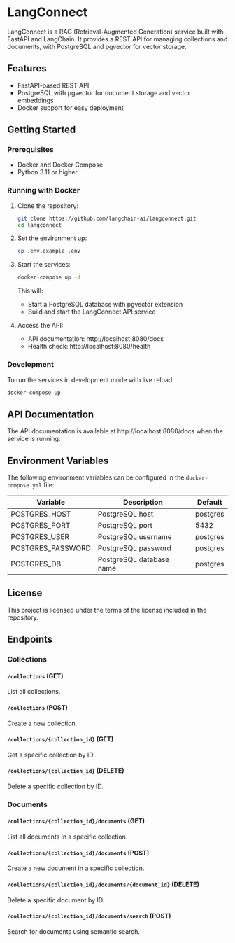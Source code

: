 # LangConnect

LangConnect is a RAG (Retrieval-Augmented Generation) service built with FastAPI and LangChain. It provides a REST API for managing collections and documents, with PostgreSQL and pgvector for vector storage.

## Features

- FastAPI-based REST API
- PostgreSQL with pgvector for document storage and vector embeddings
- Docker support for easy deployment

## Getting Started

### Prerequisites

- Docker and Docker Compose
- Python 3.11 or higher

### Running with Docker

1. Clone the repository:
   ```bash
   git clone https://github.com/langchain-ai/langconnect.git
   cd langconnect
   ```

2. Set the environment up:
   ```bash
   cp .env.example .env
   ```

3. Start the services:
   ```bash
   docker-compose up -d
   ```

   This will:
   - Start a PostgreSQL database with pgvector extension
   - Build and start the LangConnect API service

3. Access the API:
   - API documentation: http://localhost:8080/docs
   - Health check: http://localhost:8080/health

### Development

To run the services in development mode with live reload:

```bash
docker-compose up
```

## API Documentation

The API documentation is available at http://localhost:8080/docs when the service is running.

## Environment Variables

The following environment variables can be configured in the `docker-compose.yml` file:

| Variable | Description | Default |
|----------|-------------|---------|
| POSTGRES_HOST | PostgreSQL host | postgres |
| POSTGRES_PORT | PostgreSQL port | 5432 |
| POSTGRES_USER | PostgreSQL username | postgres |
| POSTGRES_PASSWORD | PostgreSQL password | postgres |
| POSTGRES_DB | PostgreSQL database name | postgres |

## License

This project is licensed under the terms of the license included in the repository.

## Endpoints

### Collections

#### `/collections` (GET)

List all collections.

#### `/collections` (POST)

Create a new collection.

#### `/collections/{collection_id}` (GET)

Get a specific collection by ID.

#### `/collections/{collection_id}` (DELETE)

Delete a specific collection by ID.

### Documents

#### `/collections/{collection_id}/documents` (GET)

List all documents in a specific collection.

#### `/collections/{collection_id}/documents` (POST)

Create a new document in a specific collection.

#### `/collections/{collection_id}/documents/{document_id}` (DELETE)

Delete a specific document by ID.

#### `/collections/{collection_id}/documents/search` (POST)

Search for documents using semantic search.
